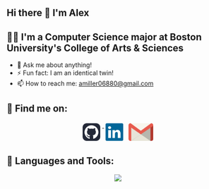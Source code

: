 ## Hi there 👋 I'm Alex

## 👨‍💻 I'm a Computer Science major at Boston University's College of Arts & Sciences
<!--- - 🔭 I’m currently working on a probability tree diagram geneator on the web
 - 🌱 I’m currently learning how to use Websockets
 - 👯 I’m looking to collaborate on any project
 -->
 - 💬 Ask me about anything!
 - ⚡ Fun fact: I am an identical twin!
 - 📫 How to reach me: amiller06880@gmail.com

## :email: Find me on:  
<p align="center">
 <a href="https://github.com/alexjmiller5/" rel="noopener noreferrer" target="_blank"> <img src="assets/github-icon.svg" height="40" style="vertical-align:top; margin:4px" target="_blank"> </a>
 <a href="https://www.linkedin.com/in/alex-miller512/" rel="noopener noreferrer" target="_blank"> <img src="assets/linkedin-icon.svg" height="40" style="vertical-align:top; margin:4px"></a>
 <a href="mailto:amiller06880@gmail.com" target="_blank"> <img src="assets/gmail-icon.svg" alt="Python" height="40" style="vertical-align:top; margin:4px"></a> 
</p>  

## 🧰 Languages and Tools:
<p align="center">
  <a href="https://skillicons.dev">
    <img src="https://skillicons.dev/icons?i=java,python,c,html,css,bootstrap,js,html,git,linux&theme=dark"/>
  </a>
</p>

<!--- ## :trophy: My Github Stats:
<div>
<a href="https://github-readme-stats.vercel.app/api?username=alexjmiller5&theme=tokyonight">
  <img  align="left" src="https://github-readme-stats.vercel.app/api?username=alexjmiller5&theme=tokyonight" />
</a>
 <a href="https://github-readme-stats.vercel.app/api/top-langs/?username=alexjmiller5&theme=tokyonight&layout=compact">
  <img align="left" src="https://github-readme-stats.vercel.app/api/top-langs/?username=alexjmiller5&theme=tokyonight&layout=compact" />
</a>
</div>
-->
